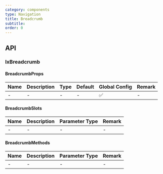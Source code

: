```yaml
---
category: components
type: Navigation
title: Breadcrumb
subtitle:
order: 0
---
```




## API

### IxBreadcrumb

#### BreadcrumbProps

| Name | Description | Type | Default | Global Config | Remark |
| --- | --- | --- | --- | --- | --- |
| - | - | - | - | ✅ | - |

#### BreadcrumbSlots

| Name | Description | Parameter Type | Remark |
| --- | --- | --- | --- |
| - | - | - | - |

#### BreadcrumbMethods

| Name | Description | Parameter Type | Remark |
| --- | --- | --- | --- |
| - | - | - | - |
